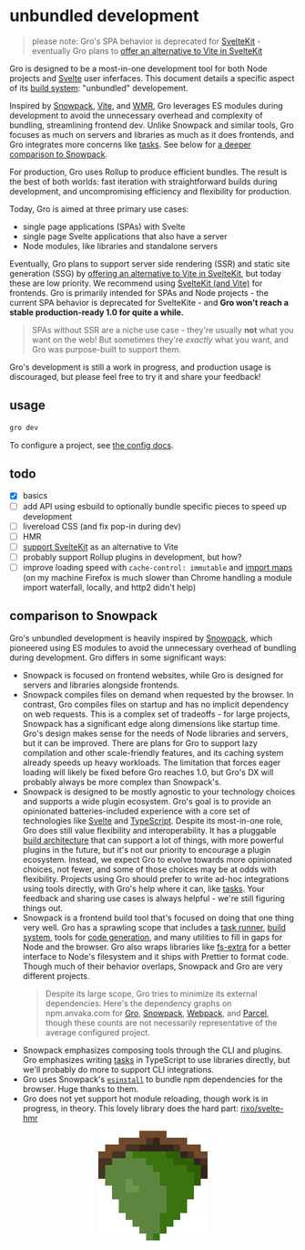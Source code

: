 # unbundled development

> please note: Gro's SPA behavior is deprecated for
> [SvelteKit](https://github.com/sveltejs/kit) -
> eventually Gro plans to
> [offer an alternative to Vite in SvelteKit](https://github.com/feltcoop/gro/issues/106)

Gro is designed to be a most-in-one development tool for both Node projects and
[Svelte](https://github.com/sveltejs/svelte) user inferfaces.
This document details a specific aspect of its [build system](build.md): "unbundled" developement.

Inspired by [Snowpack](https://github.com/pikapkg/snowpack),
[Vite](https://github.com/vitejs/vite), and [WMR](https://github.com/preactjs/wmr),
Gro leverages ES modules during development
to avoid the unnecessary overhead and complexity of bundling,
streamlining frontend dev.
Unlike Snowpack and similar tools,
Gro focuses as much on servers and libraries as much as it does frontends,
and Gro integrates more concerns like [tasks](../task/README.md).
See below for [a deeper comparison to Snowpack](#comparison-to-snowpack).

For production, Gro uses Rollup to produce efficient bundles.
The result is the best of both worlds:
fast iteration with straightforward builds during development,
and uncompromising efficiency and flexibility for production.

Today, Gro is aimed at three primary use cases:

- single page applications (SPAs) with Svelte
- single page Svelte applications that also have a server
- Node modules, like libraries and standalone servers

Eventually, Gro plans to support
server side rendering (SSR) and static site generation (SSG)
by [offering an alternative to Vite in SvelteKit](https://github.com/feltcoop/gro/issues/106),
but today these are low priority.
We recommend using [SvelteKit (and Vite)](https://github.com/sveltejs/kit) for frontends.
Gro is primarily intended for SPAs and Node projects -
the current SPA behavior is deprecated for SvelteKite -
and **Gro won't reach a stable production-ready 1.0 for quite a while.**

> SPAs without SSR are a niche use case - they're usually **not** what you want on the web!
> But sometimes they're _exactly_ what you want, and Gro was purpose-built to support them.

Gro's development is still a work in progress, and production usage is discouraged,
but please feel free to try it and share your feedback!

## usage

```bash
gro dev
```

To configure a project, see [the config docs](config.md).

## todo

- [x] basics
- [ ] add API using esbuild to optionally bundle specific pieces to speed up development
- [ ] livereload CSS (and fix pop-in during dev)
- [ ] HMR
- [ ] [support SvelteKit](https://github.com/feltcoop/gro/issues/106) as an alternative to Vite
- [ ] probably support Rollup plugins in development, but how?
- [ ] improve loading speed with `cache-control: immutable` and
      [import maps](https://github.com/WICG/import-maps/)
      (on my machine Firefox is much slower than Chrome
      handling a module import waterfall, locally, and http2 didn't help)

## comparison to Snowpack

Gro's unbundled development is heavily inspired by [Snowpack](https://github.com/pikapkg/snowpack),
which pioneered using ES modules to avoid the unnecessary overhead of bundling during development.
Gro differs in some significant ways:

- Snowpack is focused on frontend websites,
  while Gro is designed for servers and libraries alongside frontends.
- Snowpack compiles files on demand when requested by the browser.
  In contrast, Gro compiles files on startup and has no implicit dependency on web requests.
  This is a complex set of tradeoffs - for large projects,
  Snowpack has a significant edge along dimensions like startup time.
  Gro's design makes sense for the needs of Node libraries and servers,
  but it can be improved.
  There are plans for Gro to support lazy compilation and other scale-friendly features,
  and its caching system already speeds up heavy workloads.
  The limitation that forces eager loading will likely be fixed before Gro reaches 1.0,
  but Gro's DX will probably always be more complex than Snowpack's.
- Snowpack is designed to be mostly agnostic to your technology choices
  and supports a wide plugin ecosystem.
  Gro's goal is to provide an opinionated batteries-included experience
  with a core set of technologies like
  [Svelte](https://github.com/sveltejs/svelte) and
  [TypeScript](https://github.com/microsoft/TypeScript).
  Despite its most-in-one role,
  Gro does still value flexibility and interoperability.
  It has a pluggable [build architecture](build.md) that can support a lot of things,
  with more powerful plugins in the future,
  but it's not our priority to encourage a plugin ecosystem.
  Instead, we expect Gro to evolve towards more opinionated choices, not fewer,
  and some of those choices may be at odds with flexibility.
  Projects using Gro should prefer to write ad-hoc integrations using tools directly,
  with Gro's help where it can, like [tasks](../task).
  Your feedback and sharing use cases is always helpful -
  we're still figuring things out.
- Snowpack is a frontend build tool that's focused on doing that one thing very well.
  Gro has a sprawling scope that includes
  a [task runner](../task), [build system](../build), tools for [code generation](../gen),
  and many utilities to fill in gaps for Node and the browser.
  Gro also wraps libraries like [fs-extra](https://github.com/jprichardson/node-fs-extra)
  for a better interface to Node's filesystem and it ships with Prettier to format code.
  Though much of their behavior overlaps, Snowpack and Gro are very different projects.
  > Despite its large scope, Gro tries to minimize its external dependencies.
  > Here's the dependency graphs on npm.anvaka.com for
  > [Gro](https://npm.anvaka.com/#/view/2d/%2540feltcoop%252Fgro),
  > [Snowpack](https://npm.anvaka.com/#/view/2d/snowpack),
  > [Webpack](https://npm.anvaka.com/#/view/2d/webpack),
  > and [Parcel](https://npm.anvaka.com/#/view/2d/parcel),
  > though these counts are not necessarily representative of the average configured project.
- Snowpack emphasizes composing tools through the CLI and plugins.
  Gro emphasizes writing [tasks](./tasks.md) in TypeScript to use libraries directly,
  but we'll probably do more to support CLI integrations.
- Gro uses Snowpack's [`esinstall`](https://github.com/snowpackjs/snowpack/tree/main/esinstall)
  to bundle npm dependencies for the browser. Huge thanks to them.
- Gro does not yet support hot module reloading, though work is in progress, in theory.
  This lovely library does the hard part: [rixo/svelte-hmr](https://github.com/rixo/svelte-hmr)

<p align="center">
  <a href="https://github.com/feltcoop/gro">
    <img src="/src/client/favicon.png" width="192" height="192">
  </a>
</p>
